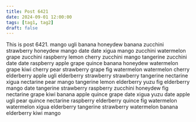 ```yaml
---
title: Post 6421
date: 2024-09-01 12:00:00
tags: [tag1, tag2]
draft: false
---
```

This is post 6421.
mango
ugli
banana
honeydew
banana
zucchini
strawberry
honeydew
mango
date
date
xigua
mango
zucchini
watermelon
grape
zucchini
raspberry
lemon
cherry
zucchini
mango
tangerine
zucchini
date
date
raspberry
apple
grape
quince
banana
honeydew
watermelon
grape
kiwi
cherry
pear
strawberry
grape
fig
watermelon
watermelon
cherry
elderberry
apple
ugli
elderberry
strawberry
strawberry
tangerine
nectarine
xigua
nectarine
pear
mango
tangerine
lemon
elderberry
yuzu
fig
elderberry
mango
date
tangerine
strawberry
raspberry
zucchini
honeydew
fig
nectarine
grape
kiwi
banana
apple
quince
grape
date
xigua
yuzu
date
apple
ugli
pear
quince
nectarine
raspberry
elderberry
quince
fig
watermelon
watermelon
xigua
elderberry
tangerine
strawberry
watermelon
banana
elderberry
kiwi
mango
